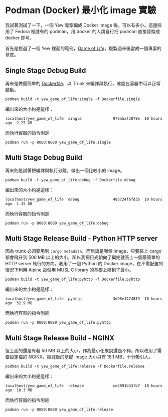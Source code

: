 # Podman (Docker) 最小化 image 實驗

我試著測試了一下，一個 Yew 專案編成 Docker image 後，可以有多小。這邊採用了 Fedora 裡就有的 podman，用 docker 的人請自行把 podman 直接替換成 docker 即可。

首先是挑選了一個 Yew 裡面的範例，[Game of Life](https://github.com/yewstack/yew/tree/master/examples/game_of_life)，複製過來後當成一個專案的基底。

## Single Stage Debug Build
再來是做最簡單的 [Dockerfile](./Dockerfile.single)，以 Trunk 來編譯與執行，確認在容器中可以正常啟動。
``` shell
podman build -t yew_game_of_life:single -f Dockerfile.single
```

編出來的大小約是這樣：
```
localhost/yew_game_of_life  single              976a5af3078e  10 hours ago  2.25 GB
```

而執行容器的指令則是

``` shell
podman run -p 8080:8080 yew_game_of_life:single
```

## Multi Stage Debug Build
再來則是試著把編譯與執行分離，做出一個比較小的 image。
``` shell
podman build -t yew_game_of_life:debug -f Dockerfile.debug
```

編出來的大小約是這樣：
```
localhost/yew_game_of_life  debug               485724f6fd3b  10 hours ago  1.35 GB
```

而執行容器的指令則是

``` shell
podman run -p 8080:8080 yew_game_of_life:debug
```

## Multi Stage Release Build - Python HTTP server
因為 trunk 必須要用到 `cargo metadata`，而無論是哪個 image，只要裝上 cargo 都會飛升到 500 MB 以上的大小，所以我把目光朝向了編完就丟上一個最簡單的 HTTP server 執行的方向。我用了一個 Python 的 Docker image，在不需配置的情況下利用 Alpine 這個用 MUSL C library 的基礎上縮到了最小。
``` shell
podman build -t yew_game_of_life:pyhttp -f Dockerfile.pyhttp
```

編出來的大小約是這樣：
```
localhost/yew_game_of_life  pyhttp              3d98e1474819  10 hours ago  52.9 MB
```

而執行容器的指令則是

``` shell
podman run -p 8080:8080 yew_game_of_life:pyhttp
```

## Multi Stage Release Build - NGINX
但上面的還是有著 50 MB 以上的大小，作為最小化來說還是不夠。所以改用了需要設定檔的 NGINX，縮減後的基礎 image 大小只有 18.1 MB，十分吸引人。
``` shell
podman build -t yew_game_of_life:release -f Dockerfile.release
```

編出來的大小約是這樣：
```
localhost/yew_game_of_life  release             ce4891b33fb7  10 hours ago  18.3 MB
```

而執行容器的指令則是

``` shell
podman run -p 8080:8080 yew_game_of_life:release
```
